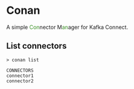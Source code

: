 # Conan
A simple <span style="color:#3a9025">Con</span>nector M<span style="color:#3a9025">an</span>ager for Kafka Connect.

## List connectors

```
> conan list

CONNECTORS
connector1
connector2
```